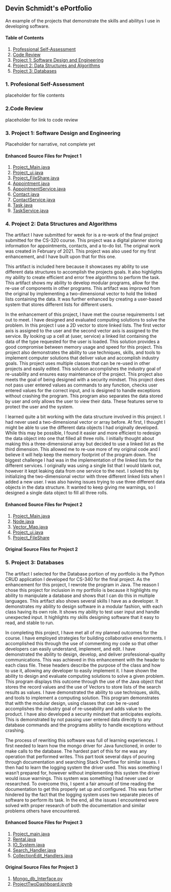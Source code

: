 ## Devin Schmidt's ePortfolio

An example of the projects that demonstrate the skills and abilitys I use in developing software.

#### Table of Contents
1.	[Professional Self-Assessment](#1-professional-self-assessment)
2.	[Code Review](#2-code-review)
3.	[Project 1: Software Design and Engineering](#3-project-1-software-design-and-engineering)
4.	[Project 2: Data Structures and Algorithms](#4-project-2-data-structures-and-algorithms)
5.	[Project 3: Databases](#5-project-3-databases)

### 1. Profesional Self-Assessment
placeholder for file contents


### 2.Code Review
placeholder for link to code review

### 3. Project 1: Software Design and Engineering
Placeholder for narrative, not complete yet

#### Enhanced Source Files for Project 1
1. [Project_Main.java](Project1_Main_e.java)
2. [Project_ui.java](Project1_ui_e.java)
3. [Project_FileShare.java](Project1_FileShare_e.java)
4. [Appointment.java](Appointment_e.java)
5. [AppointmentService.java](AppointmentService_e.java)
6. [Contact.java](Contact_e.java)
7. [ContactService.java](ContactService_e.java)
8. [Task.java](Task_e.java)
9. [TaskService.java](TaskService_e.java)

### 4. Project 2: Data Structures and Algorithms
The artifact I have submitted for week for is a re-work of the final project submitted for the CS-320 course. This project was a digital planner storing information for appointments, contacts, and a to-do list. The original work was created in February of 2021. This project was also used for my first enhancement, and I have built upon that for this one.

This artifact is included here because it showcases my ability to use different data structures to accomplish the projects goals. It also highlights my ability to create efficient and error free algorithms to perform the task. This artifact shows my ability to develop modular programs, allow for the re-use of components in other programs. This artifact was improved from the original by implementing a two-dimensional vector to hold the linked lists containing the data. It was further enhanced by creating a user-based system that stores different lists for different users.

In the enhancement of this project, I have met the course requirements I set out to meet. I have designed and evaluated computing solutions to solve the problem. In this project I use a 2D vector to store linked lists. The first vector axis is assigned to the user and the second vector axis is assigned to the service. By looking up a cell at (user, service) a linked list containing the data of the type requested for the user is loaded. This solution provides a good compromise between memory usage and speed for this project. This project also demonstrates the ability to use techniques, skills, and tools to implement computer solutions that deliver value and accomplish industry goals. This project uses multiple classes that can be re-used in other projects and easily edited. This solution accomplishes the industry goal of re-usability and ensures easy maintenance of the project. This project also meets the goal of being designed with a security mindset. This project does not pass user entered values as commands to any function, checks user entered values for the correct input, and is designed to handle exceptions without crashing the program. This program also separates the data stored by user and only allows the user to view their data. These features serve to protect the user and the system.

I learned quite a bit working with the data structure involved in this project. I had never used a two-dimensional vector or array before. At first, I thought I might be able to use the different data objects I had originally developed. While this may be possible, I found it easier and more efficient to redesign the data object into one that filled all three rolls. I initially thought about making this a three-dimensional array but decided to use a linked list as the third dimension. This allowed me to re-use more of my original code and I believe it will help keep the memory footprint of the program down. The biggest challenge I had was in the implementation of the linked lists for the different services. I originally was using a single list that I would blank out, however it kept leaking data from one service to the next. I solved this by initializing the two-dimensional vector with three different linked lists when I added a new user. I was also having issues trying to use three different data objects in the data structure. It wanted to keep giving me warnings, so I designed a single data object to fill all three rolls.

#### Enhanced Source Files for Project 2
1. [Project_Main.java](Project2_Main.java)
2. [Node.java](Node.java)
3. [Vector_Map.java](VectorMap.java)
4. [Project_ui.java](Project2_ui.java)
5. [Project_FileShare](Project2_FileShare.java)

#### Original Source Files for Project 2


### 5. Project 3: Databases
The artifact I selected for the Database portion of my portfolio is the Python CRUD application I developed for CS-340 for the final project. As the enhancement for this project, I rewrote the program in Java. The reason I chose this project for inclusion in my portfolio is because it highlights my ability to manipulate a database and shows that I can do this in multiple languages. This artifact also shows several skills I have as a developer. It demonstrates my ability to design software in a modular fashion, with each class having its own role. It shows my ability to test user input and handle unexpected input. It highlights my skills designing software that it easy to read, and stable to run.

In completing this project, I have met all of my planned outcomes for the course. I have employed strategies for building collaborative environments. I accomplished this through the use of commenting my code so that other developers can easily understand, implement, and edit. I have demonstrated the ability to design, develop, and deliver professional-quality communications. This was achieved in this enhancement with the header to each class file. These headers describe the purpose of the class and how to use it, allowing any developer to easily implement it. I have shown the ability to design and evaluate computing solutions to solve a given problem. This program displays this outcome through the use of the Java object that stores the record values and the use of Vectors to store lists of the search results as values. I have demonstrated the ability to use techniques, skills, and tools to implement a computing solution. This program demonstrates that with the modular design, using classes that can be re-used accomplishes the industry goal of re-useability and adds value to the product. I have also developed a security mindset that anticipates exploits. This is demonstrated by not passing user entered data directly to any database commands and the programs ability to handle exceptions without crashing. 

The process of rewriting this software was full of learning experiences. I first needed to learn how the mongo driver for Java functioned, in order to make calls to the database. The hardest part of this for me was any operation that performed writes. This part took several days of pouring through documentation and searching Stack Overflow for similar issues. I then had to learn the logging system the driver used. This was something I wasn’t prepared for, however without implementing this system the driver would issue warnings. This system was something I had never used or researched. To overcome this, I spent a fair amount of time reading the documentation to get this properly set up and configured. This was further hindered by the fact that the logging system uses two separate pieces of software to perform its task. In the end, all the issues I encountered were solved with proper research of both the documentation and similar problems others have encountered. 


#### Enhanced Source Files for Project 3
1. [Project_main.java](Project_Main.java)
2. [Rental.java](Rental.java)
3. [IO_System.java](IO_System.java)
4. [Search_Handler.java](Search_Handler.java)
5. [CollectionEdit_Handlers.java](CollectionEdit_Handlers.java)

#### Original Source Files for Project 3
1. [Mongo_db_Interface.py](Mongo_db_Interface.py)
2. [ProjectTwoDashboard.ipynb](ProjectTwoDashboard.ipynb.txt)
